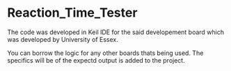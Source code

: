# Reaction_Time_Tester

The code was developed in Keil IDE for the said developement board
which was developed by University of Essex.

You can borrow the logic for any other boards thats being used.
The specifics will be of the expectd output is added to the project.
